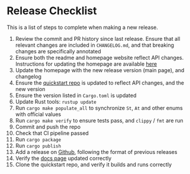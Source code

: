 # Release Checklist

This is a list of steps to complete when making a new release.

1. Review the commit and PR history since last release. Ensure that all relevant
changes are included in `CHANGELOG.md`, and that breaking changes
are specifically annotated
1. Ensure both the readme and homepage website reflect API changes. Instructions
for updating the homepage are available [here](https://github.com/David-OConnor/seed-homepage)
1. Update the homepage with the new release version (main page), and changelog
1. Ensure the [quickstart repo](https://github.com/David-Oconnor/seed-quickstart) is updated
to reflect API changes, and the new version
1. Ensure the version listed in `Cargo.toml` is updated
1. Update Rust tools: `rustup update`
1. Run `cargo make populate_all` to synchronize `St`, `At` and other enums with official values
1. Run `cargo make verify` to ensure tests pass, and `clippy` / `fmt` are run
1. Commit and push the repo
1. Check that CI pipeline passed
1. Run `cargo package`
1. Run `cargo publish`
1. Add a release on [Github](https://github.com/David-OConnor/seed/releases), following the format of previous releases
1. Verify the [docs page](https://docs.rs/seed/) updated correctly
1. Clone the quickstart repo, and verify it builds and runs correctly

